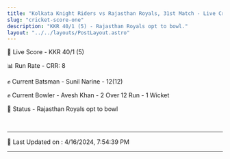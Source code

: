 ```yaml
---
title: "Kolkata Knight Riders vs Rajasthan Royals, 31st Match - Live Cricket Score"
slug: "cricket-score-one"
description: "KKR 40/1 (5) - Rajasthan Royals opt to bowl."
layout: "../../layouts/PostLayout.astro"
---
```


🔴 Live Score - KKR 40/1 (5)  

📊 Run Rate - CRR: 8  

✊ Current Batsman - Sunil Narine - 12(12)  

✊ Current Bowler - Avesh Khan - 2 Over 12 Run - 1 Wicket  

📑 Status - Rajasthan Royals opt to bowl

<br />

***

📝 Last Updated on : 4/16/2024, 7:54:39 PM

***


